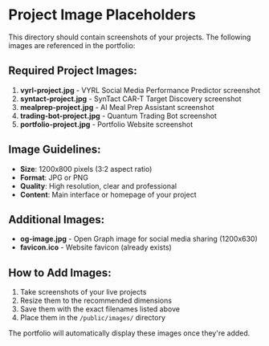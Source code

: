 # Project Image Placeholders

This directory should contain screenshots of your projects. The following images are referenced in the portfolio:

## Required Project Images:
1. **vyrl-project.jpg** - VYRL Social Media Performance Predictor screenshot
2. **syntact-project.jpg** - SynTact CAR-T Target Discovery screenshot  
3. **mealprep-project.jpg** - AI Meal Prep Assistant screenshot
4. **trading-bot-project.jpg** - Quantum Trading Bot screenshot
5. **portfolio-project.jpg** - Portfolio Website screenshot

## Image Guidelines:
- **Size**: 1200x800 pixels (3:2 aspect ratio)
- **Format**: JPG or PNG
- **Quality**: High resolution, clear and professional
- **Content**: Main interface or homepage of your project

## Additional Images:
- **og-image.jpg** - Open Graph image for social media sharing (1200x630)
- **favicon.ico** - Website favicon (already exists)

## How to Add Images:
1. Take screenshots of your live projects
2. Resize them to the recommended dimensions
3. Save them with the exact filenames listed above
4. Place them in the `/public/images/` directory

The portfolio will automatically display these images once they're added. 